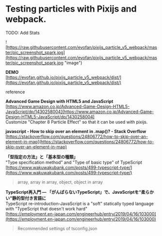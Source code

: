 # Testing particles with Pixijs and webpack.  

TODO: Add Stats  

![https://raw.githubusercontent.com/evofan/pixijs_particle_v5_webpack/master/pic_screenshot_spark.jpg](https://raw.githubusercontent.com/evofan/pixijs_particle_v5_webpack/master/pic_screenshot_spark.jpg "image")  

**DEMO**  
[https://evofan.github.io/pixijs_particle_v5_webpack/dist/](https://evofan.github.io/pixijs_particle_v5_webpack/dist/)  

reference  

**Advanced Game Design with HTML5 and JavaScript**  
[https://www.amazon.co.jp/Advanced-Game-Design-HTML5-JavaScript/dp/1430258004](https://www.amazon.co.jp/Advanced-Game-Design-HTML5-JavaScript/dp/1430258004)  
Customize "Chapter 8 Particle Effect" so that it can be used with pixijs.  

**javascript - How to skip over an element in .map()? - Stack Overflow**  
[https://stackoverflow.com/questions/24806772/how-to-skip-over-an-element-in-map](https://stackoverflow.com/questions/24806772/how-to-skip-over-an-element-in-map)  

**「型指定の方法」と「基本型の種類」**  
"Type specification method" and "Type of basic type" of TypeScript  
[https://www.wakuwakubank.com/posts/499-typescript-type/](https://www.wakuwakubank.com/posts/499-typescript-type/)  
>array, array in array, object, object in array  

**TypeScript再入門 ― 「がんばらないTypeScript」で、JavaScriptを“柔らかい”静的型付き言語に**  
TypeScript re-introduction-JavaScript is a "soft" statically typed language with "TypeScript that doesn't work hard"  
[https://employment.en-japan.com/engineerhub/entry/2019/04/16/103000](https://employment.en-japan.com/engineerhub/entry/2019/04/16/103000)  
>Recommended settings of tsconfig.json  
